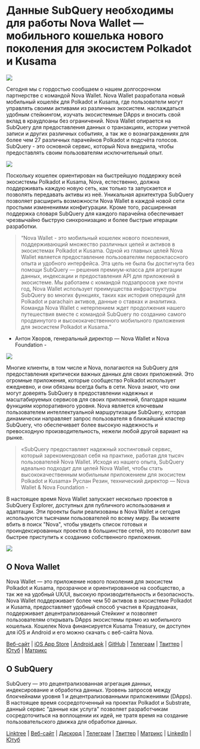 # Данные SubQuery необходимы для работы Nova Wallet — мобильного кошелька нового поколения для экосистем Polkadot и Kusama

![](https://miro.medium.com/max/1400/1*0HRq9OTOIIvv3Hfz9hE23A.jpeg)

Сегодня мы с гордостью сообщаем о нашем долгосрочном партнерстве с командой Nova Wallet. Nova Wallet разработала новый мобильный кошелёк для Polkadot и Kusama, где пользователи могут управлять своими активами из различных экосистем. наслаждаться удобным стейкингом, изучать экосистемные DApps и вносить свой вклад в краудлоаны без ограничений. Nova Wallet опирается на SubQuery для предоставления данных о транзакциях, истории учетной записи и других различных событиях, а так же о вознаграждениях для более чем 27 различных парачейнов Polkadot и подсчёта голосов. SubQuery - это основной сервис, который Nova внедрила, чтобы предоставлять своим пользователям исключительный опыт.

![](https://miro.medium.com/max/1200/1*5JlnAgpO79q3ayc4oAHD6g.gif)

Поскольку кошелек ориентирован на быстрейшую поддержку всей экосистемы Polkadot и Kusama, Nova, естественно, должна поддерживать каждую новую сеть, как только та запускается и позволять передавать активы из неё. Уникальная архитектура SubQuery позволяет расширить возможности Nova Wallet в каждой новой сети простыми изменениями конфигурации.  Кроме того, расширенная поддержка словаря SubQuery для каждого парачейна обеспечивает чрезвычайно быструю синхронизацию и более быстрые итерации разработки.
> “Nova Wallet - это мобильный кошелек нового поколения, поддерживающий множество различных цепей и активов в экосистемах Polkadot и Kusama. Одной из главных целей Nova Wallet является предоставление пользователям первоклассного опыта и удобного интерфейса. Эта цель не была бы достигнута без помощи SubQuery — решения премиум-класса для агрегации данных, индексации и предоставления API для приложений в экосистеме. Мы работаем с командой подзапросов уже почти год, Nova Wallet использует преимущества инфраструктуры SubQuery во многих функциях, таких как история операций для Polkadot и parachain активов, данные о ставках и аналитика. Команда Nova Wallet с нетерпением ждет продолжения нашего путешествия вместе с командой SubQuery по созданию самого продвинутого и высококачественного мобильного приложения для экосистем Polkadot и Kusama.”

- Антон Хворов, генеральный директор — Nova Wallet и Nova Foundation -


![](https://miro.medium.com/max/1400/1*cq6Yyz2LTRul_5TUd9CeqA.png)



Многие клиенты, в том числе и Nova, полагаются на SubQuery для предоставления критически важных данных для своих приложений. Это огромные приложения, которые сообщество Polkadot использует ежедневно, и они обязаны всегда быть в сети. Nova знают, что они могут доверять SubQuery в предоставлении надежных и масштабируемых сервисов для своих приложений, благодаря нашим функциям корпоративного уровня. Nova является ключевым пользователем интеллектуальной маршрутизации SubQuery, которая динамически направляет запрос пользователя в ближайший кластер SubQuery, что обеспечивает более высокую надежность и превосходную производительность, нежели любой другой вариант на рынке.
> «SubQuery предоставляет надежный хостинговый сервис, который зарекомендовал себя на практике, работая для тысяч пользователей Nova Wallet. Исходя из нашего опыта, SubQuery идеально подходит для целей Nova Wallet, чтобы стать высококачественным мобильным приложением для экосистем Polkadot и Kusama» Руслан Резин, технический директор — Nova Wallet & Nova Foundation -

В настоящее время Nova Wallet запускает несколько проектов в SubQuery Explorer, доступных для публичного использования и адаптации. Эти проекты были реализованы в Nova Wallet и сегодня используются тысячами пользователей по всему миру. Вы можете вбить в поиск "Nova", чтобы увидеть список готовых и проиндексированных проектов в большинстве сетей, это позволит вам быстрее приступить к созданию собственного приложения.

![](https://miro.medium.com/max/1400/1*8eX2c8rcICZtsJPqcoYJUw.png)

## О Nova Wallet

Nova Wallet — это приложение нового поколения для экосистем Polkadot и Kusama, прозрачное и ориентированное на сообщество, а так же на удобный UX/UI, высокую производительность и безопасность. Nova Wallet поддерживает более чем 50 активов в экосистеме Polkadot и Kusama, предоставляет удобный способ участия в Краудлоанах, поддерживает децентрализованный Стейкинг и позволяет пользователям открывать DApps экосистемы прямо из мобильного кошелька. Кошелек Nova финансируется Kusama Treasury, он доступен для iOS и Android и его можно скачать с веб-сайта Nova.

[Веб-сайт](https://novawallet.io/) | [iOS App Store](https://novawallet.io/) |[ Android.apk](https://github.com/nova-wallet/nova-wallet-android-releases/releases) |  [GitHub](https://github.com/nova-wallet/)  |  [Телеграм](https://t.me/novawallet)  |  [Твиттер](https://twitter.com/NovaWalletApp) |  [Ютуб](https://www.youtube.com/channel/UChoQr3YPETJKKVvhQ0AfV6A) | [Матрикс](https://matrix.to/#/#nova-wallet:matrix.org)

## О SubQuery

SubQuery — это децентрализованная агрегация данных, индексирование и обработка данных. Уровень запросов между блокчейнами уровня 1 и децентрализованными приложениями (DApps). В настоящее время сосредоточенный на проектах Polkadot и Substrate, данный сервис "данные как услуга" позволяет разработчикам сосредоточиться на воплощении их идей, не тратя время на создание пользовательского движка для обработки данных.

[Linktree](https://linktr.ee/subquerynetwork) | [Веб-сайт](https://subquery.network/) | [Дискорд](https://discord.com/invite/78zg8aBSMG) | [Телеграм](https://t.me/subquerynetwork) | [Твиттер](https://twitter.com/subquerynetwork) | [Матрикс](https://matrix.to/#/#subquery:matrix.org) | [LinkedIn](https://www.linkedin.com/company/subquery) | [Ютуб](https://www.youtube.com/channel/UCi1a6NUUjegcLHDFLr7CqLw)
